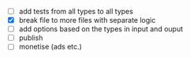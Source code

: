 - [ ] add tests from all types to all types
- [x] break file to more files with separate logic
- [ ] add options based on the types in input and ouput
- [ ] publish
- [ ] monetise (ads etc.)